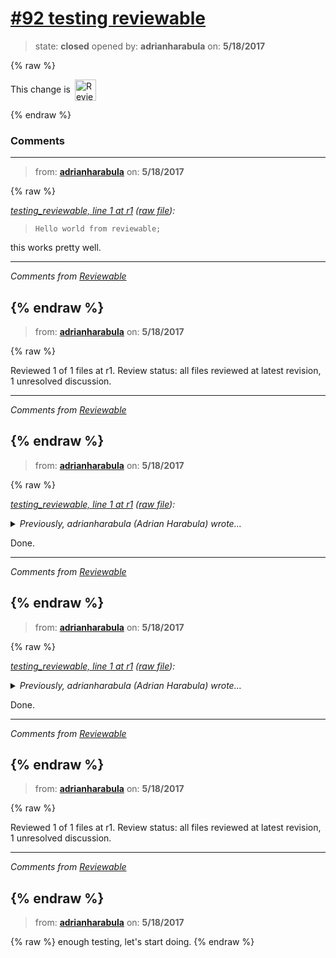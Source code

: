 # [\#92 testing reviewable](https://github.com/adrianharabula/condr/pull/92)

> state: **closed** opened by: **adrianharabula** on: **5/18/2017**

{% raw %}


<!-- Reviewable:start -->
This change is [<img src="https://reviewable.io/review_button.svg" height="34" align="absmiddle" alt="Reviewable"/>](https://reviewable.io/reviews/adrianharabula/condr/92)
<!-- Reviewable:end -->

{% endraw %}


### Comments

---
> from: [**adrianharabula**](https://github.com/adrianharabula/condr/pull/92#issuecomment-302362431) on: **5/18/2017**

{% raw %}








*[testing_reviewable, line 1 at r1](https://reviewable.io:443/reviews/adrianharabula/condr/92#-KkQ2ExPMe_mgbJjMYOY:-KkQ2ExPMe_mgbJjMYOZ:buagjxt) ([raw file](https://github.com/adrianharabula/condr/blob/af68f0ad2c35507a6ae1de58e8b8817cfec78bc0/testing_reviewable#L1)):*
> ```
> Hello world from reviewable;
> ```

this works pretty well.

---


*Comments from [Reviewable](https://reviewable.io:443/reviews/adrianharabula/condr/92)*
<!-- Sent from Reviewable.io -->

{% endraw %}
---
> from: [**adrianharabula**](https://github.com/adrianharabula/condr/pull/92#issuecomment-302362751) on: **5/18/2017**

{% raw %}




Reviewed 1 of 1 files at r1.
Review status: all files reviewed at latest revision, 1 unresolved discussion.

---



*Comments from [Reviewable](https://reviewable.io:443/reviews/adrianharabula/condr/92)*
<!-- Sent from Reviewable.io -->

{% endraw %}
---
> from: [**adrianharabula**](https://github.com/adrianharabula/condr/pull/92#issuecomment-302363076) on: **5/18/2017**

{% raw %}








*[testing_reviewable, line 1 at r1](https://reviewable.io:443/reviews/adrianharabula/condr/92#-KkQ2ExPMe_mgbJjMYOY:-KkQ2wsGeotlslxlLAQs:b-896fix) ([raw file](https://github.com/adrianharabula/condr/blob/af68f0ad2c35507a6ae1de58e8b8817cfec78bc0/testing_reviewable#L1)):*
<details><summary><i>Previously, adrianharabula (Adrian Harabula) wrote…</i></summary><blockquote>

this works pretty well.
</blockquote></details>

Done.

---


*Comments from [Reviewable](https://reviewable.io:443/reviews/adrianharabula/condr/92)*
<!-- Sent from Reviewable.io -->

{% endraw %}
---
> from: [**adrianharabula**](https://github.com/adrianharabula/condr/pull/92#issuecomment-302363444) on: **5/18/2017**

{% raw %}








*[testing_reviewable, line 1 at r1](https://reviewable.io:443/reviews/adrianharabula/condr/92#-KkQ2ExPMe_mgbJjMYOY:-KkQ3JotSFqy3Qg7Hms9:b-896fix) ([raw file](https://github.com/adrianharabula/condr/blob/af68f0ad2c35507a6ae1de58e8b8817cfec78bc0/testing_reviewable#L1)):*
<details><summary><i>Previously, adrianharabula (Adrian Harabula) wrote…</i></summary><blockquote>

Done.
</blockquote></details>

Done.

---


*Comments from [Reviewable](https://reviewable.io:443/reviews/adrianharabula/condr/92)*
<!-- Sent from Reviewable.io -->

{% endraw %}
---
> from: [**adrianharabula**](https://github.com/adrianharabula/condr/pull/92#issuecomment-302363525) on: **5/18/2017**

{% raw %}




Reviewed 1 of 1 files at r1.
Review status: all files reviewed at latest revision, 1 unresolved discussion.

---



*Comments from [Reviewable](https://reviewable.io:443/reviews/adrianharabula/condr/92)*
<!-- Sent from Reviewable.io -->

{% endraw %}
---
> from: [**adrianharabula**](https://github.com/adrianharabula/condr/pull/92#issuecomment-302529146) on: **5/18/2017**

{% raw %}
enough testing, let's start doing.
{% endraw %}
